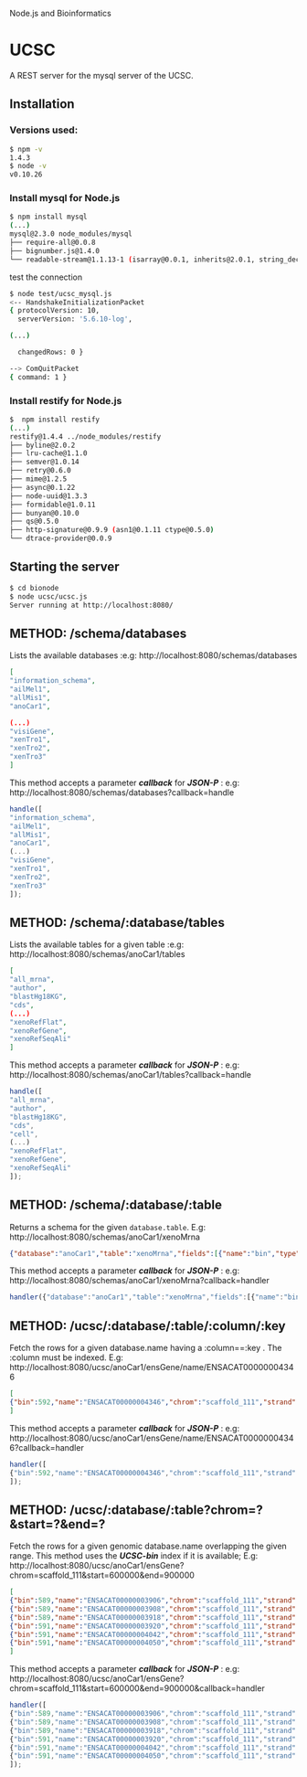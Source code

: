 Node.js and Bioinformatics

# UCSC
A REST server for the mysql server of the UCSC.

## Installation 


### Versions used:
```bash
$ npm -v
1.4.3
$ node -v
v0.10.26
```

### Install mysql for Node.js
```bash
$ npm install mysql
(...)
mysql@2.3.0 node_modules/mysql
├── require-all@0.0.8
├── bignumber.js@1.4.0
└── readable-stream@1.1.13-1 (isarray@0.0.1, inherits@2.0.1, string_decoder@0.10.25-1, core-util-is@1.0.1)
```

test the connection
```bash
$ node test/ucsc_mysql.js
<-- HandshakeInitializationPacket
{ protocolVersion: 10,
  serverVersion: '5.6.10-log',

(...)

  changedRows: 0 }

--> ComQuitPacket
{ command: 1 }

```

### Install restify for Node.js
```bash
$  npm install restify
(...)
restify@1.4.4 ../node_modules/restify 
├── byline@2.0.2
├── lru-cache@1.1.0
├── semver@1.0.14
├── retry@0.6.0
├── mime@1.2.5
├── async@0.1.22
├── node-uuid@1.3.3
├── formidable@1.0.11
├── bunyan@0.10.0
├── qs@0.5.0
├── http-signature@0.9.9 (asn1@0.1.11 ctype@0.5.0)
└── dtrace-provider@0.0.9
```

## Starting the server

```bash
$ cd bionode
$ node ucsc/ucsc.js
Server running at http://localhost:8080/
```

## METHOD: /schema/databases

Lists the available databases :e.g: http://localhost:8080/schemas/databases

```json
[
"information_schema",
"ailMel1",
"allMis1",
"anoCar1",

(...)
"visiGene",
"xenTro1",
"xenTro2",
"xenTro3"
]
```
This method accepts a parameter ***callback*** for ***JSON-P*** : e.g: http://localhost:8080/schemas/databases?callback=handle

```javascript
handle([
"information_schema",
"ailMel1",
"allMis1",
"anoCar1",
(...)
"visiGene",
"xenTro1",
"xenTro2",
"xenTro3"
]);
```

## METHOD: /schema/:database/tables
Lists the available tables for a given table :e.g: http://localhost:8080/schemas/anoCar1/tables

```json
[
"all_mrna",
"author",
"blastHg18KG",
"cds",
(...)
"xenoRefFlat",
"xenoRefGene",
"xenoRefSeqAli"
]
```

This method accepts a parameter ***callback*** for ***JSON-P*** : e.g: http://localhost:8080/schemas/anoCar1/tables?callback=handle

```javascript
handle([
"all_mrna",
"author",
"blastHg18KG",
"cds",
"cell",
(...)
"xenoRefFlat",
"xenoRefGene",
"xenoRefSeqAli"
]);
```

## METHOD: /schema/:database/:table

Returns a schema for the given `database.table`. E.g:  http://localhost:8080/schemas/anoCar1/xenoMrna
```json
{"database":"anoCar1","table":"xenoMrna","fields":[{"name":"bin","type":"smallint(5) unsigned","key":""},{"name":"matches","type":"int(10) unsigned","key":""},{"name":"misMatches","type":"int(10) unsigned","key":""},{"name":"repMatches","type":"int(10) unsigned","key":""},{"name":"nCount","type":"int(10) unsigned","key":""},{"name":"qNumInsert","type":"int(10) unsigned","key":""},{"name":"qBaseInsert","type":"int(10) unsigned","key":""},{"name":"tNumInsert","type":"int(10) unsigned","key":""},{"name":"tBaseInsert","type":"int(10) unsigned","key":""},{"name":"strand","type":"char(2)","key":""},{"name":"qName","type":"varchar(255)","key":"MUL"},{"name":"qSize","type":"int(10) unsigned","key":""},{"name":"qStart","type":"int(10) unsigned","key":""},{"name":"qEnd","type":"int(10) unsigned","key":""},{"name":"tName","type":"varchar(255)","key":"MUL"},{"name":"tSize","type":"int(10) unsigned","key":""},{"name":"tStart","type":"int(10) unsigned","key":""},{"name":"tEnd","type":"int(10) unsigned","key":""},{"name":"blockCount","type":"int(10) unsigned","key":""},{"name":"blockSizes","type":"longblob","key":""},{"name":"qStarts","type":"longblob","key":""},{"name":"tStarts","type":"longblob","key":""}]}
```

This method accepts a parameter ***callback*** for ***JSON-P*** : e.g:  http://localhost:8080/schemas/anoCar1/xenoMrna?callback=handler

```javascript
handler({"database":"anoCar1","table":"xenoMrna","fields":[{"name":"bin","type":"smallint(5) unsigned","key":""},{"name":"matches","type":"int(10) unsigned","key":""},{"name":"misMatches","type":"int(10) unsigned","key":""},{"name":"repMatches","type":"int(10) unsigned","key":""},{"name":"nCount","type":"int(10) unsigned","key":""},{"name":"qNumInsert","type":"int(10) unsigned","key":""},{"name":"qBaseInsert","type":"int(10) unsigned","key":""},{"name":"tNumInsert","type":"int(10) unsigned","key":""},{"name":"tBaseInsert","type":"int(10) unsigned","key":""},{"name":"strand","type":"char(2)","key":""},{"name":"qName","type":"varchar(255)","key":"MUL"},{"name":"qSize","type":"int(10) unsigned","key":""},{"name":"qStart","type":"int(10) unsigned","key":""},{"name":"qEnd","type":"int(10) unsigned","key":""},{"name":"tName","type":"varchar(255)","key":"MUL"},{"name":"tSize","type":"int(10) unsigned","key":""},{"name":"tStart","type":"int(10) unsigned","key":""},{"name":"tEnd","type":"int(10) unsigned","key":""},{"name":"blockCount","type":"int(10) unsigned","key":""},{"name":"blockSizes","type":"longblob","key":""},{"name":"qStarts","type":"longblob","key":""},{"name":"tStarts","type":"longblob","key":""}]});
```

## METHOD: /ucsc/:database/:table/:column/:key
Fetch the rows for a given database.name having a :column==:key . The  :column must be indexed. E.g: http://localhost:8080/ucsc/anoCar1/ensGene/name/ENSACAT00000004346

```json
[
{"bin":592,"name":"ENSACAT00000004346","chrom":"scaffold_111","strand":"-","txStart":991522,"txEnd":996396,"cdsStart":991522,"cdsEnd":996396,"exonCount":3,"exonStarts":"991522,995669,995976,","exonEnds":"991954,995972,996396,","score":0,"name2":"PELO","cdsStartStat":"cmpl","cdsEndStat":"cmpl","exonFrames":"0,0,0,"}
]
```
This method accepts a parameter ***callback*** for ***JSON-P*** : e.g: http://localhost:8080/ucsc/anoCar1/ensGene/name/ENSACAT00000004346?callback=handler

```javascript
handler([
{"bin":592,"name":"ENSACAT00000004346","chrom":"scaffold_111","strand":"-","txStart":991522,"txEnd":996396,"cdsStart":991522,"cdsEnd":996396,"exonCount":3,"exonStarts":"991522,995669,995976,","exonEnds":"991954,995972,996396,","score":0,"name2":"PELO","cdsStartStat":"cmpl","cdsEndStat":"cmpl","exonFrames":"0,0,0,"}
]);
```
## METHOD: /ucsc/:database/:table?chrom=?&start=?&end=?
Fetch the rows for a given genomic database.name overlapping the given range. This method uses the ***UCSC-bin*** index if it is available; E.g: http://localhost:8080/ucsc/anoCar1/ensGene?chrom=scaffold_111&start=600000&end=900000

```json
[
{"bin":589,"name":"ENSACAT00000003906","chrom":"scaffold_111","strand":"-","txStart":594783,"txEnd":614216,"cdsStart":595000,"cdsEnd":614201,"exonCount":9,"exonStarts":"594783,601291,601744,603640,604745,604865,609139,611740,614097,","exonEnds":"595105,601406,601813,603736,604771,604942,609173,611840,614216,","score":0,"name2":"DPM1","cdsStartStat":"cmpl","cdsEndStat":"cmpl","exonFrames":"0,2,2,2,0,1,0,2,0,"},
{"bin":589,"name":"ENSACAT00000003908","chrom":"scaffold_111","strand":"+","txStart":614382,"txEnd":615600,"cdsStart":614382,"cdsEnd":615600,"exonCount":1,"exonStarts":"614382,","exonEnds":"615600,","score":0,"name2":"MOCS3","cdsStartStat":"incmpl","cdsEndStat":"cmpl","exonFrames":"0,"},
{"bin":589,"name":"ENSACAT00000003918","chrom":"scaffold_111","strand":"-","txStart":638920,"txEnd":642127,"cdsStart":638920,"cdsEnd":642127,"exonCount":2,"exonStarts":"638920,641368,","exonEnds":"639691,642127,","score":0,"name2":"KCNG1","cdsStartStat":"cmpl","cdsEndStat":"cmpl","exonFrames":"0,0,"},
{"bin":591,"name":"ENSACAT00000003920","chrom":"scaffold_111","strand":"+","txStart":814576,"txEnd":826972,"cdsStart":814576,"cdsEnd":826972,"exonCount":3,"exonStarts":"814576,825125,826845,","exonEnds":"814594,825247,826972,","score":0,"name2":"ENSACAG00000003945","cdsStartStat":"incmpl","cdsEndStat":"cmpl","exonFrames":"0,0,2,"},
{"bin":591,"name":"ENSACAT00000004042","chrom":"scaffold_111","strand":"-","txStart":849731,"txEnd":881887,"cdsStart":849731,"cdsEnd":881887,"exonCount":24,"exonStarts":"849731,851343,855421,856165,857842,858090,861054,861943,862949,863773,865029,865639,867414,868216,872220,873601,874396,876850,877105,877711,878919,879681,881320,881738,","exonEnds":"849809,851460,855511,856279,857947,858201,861157,862027,863026,863866,865171,865722,867525,868368,872360,873738,874600,876994,877263,877850,878993,879847,881471,881887,","score":0,"name2":"ITGA2","cdsStartStat":"incmpl","cdsEndStat":"incmpl","exonFrames":"0,0,0,0,0,0,2,2,0,0,2,0,0,1,2,0,0,0,1,0,1,0,2,0,"},
{"bin":591,"name":"ENSACAT00000004050","chrom":"scaffold_111","strand":"-","txStart":883724,"txEnd":897808,"cdsStart":883724,"cdsEnd":897808,"exonCount":5,"exonStarts":"883724,885433,889264,889742,897701,","exonEnds":"883858,885548,889356,889852,897808,","score":0,"name2":"ENSACAG00000004086","cdsStartStat":"incmpl","cdsEndStat":"incmpl","exonFrames":"1,0,1,2,0,"}
]
```
This method accepts a parameter ***callback*** for ***JSON-P*** : e.g: http://localhost:8080/ucsc/anoCar1/ensGene?chrom=scaffold_111&start=600000&end=900000&callback=handler

```javascript
handler([
{"bin":589,"name":"ENSACAT00000003906","chrom":"scaffold_111","strand":"-","txStart":594783,"txEnd":614216,"cdsStart":595000,"cdsEnd":614201,"exonCount":9,"exonStarts":"594783,601291,601744,603640,604745,604865,609139,611740,614097,","exonEnds":"595105,601406,601813,603736,604771,604942,609173,611840,614216,","score":0,"name2":"DPM1","cdsStartStat":"cmpl","cdsEndStat":"cmpl","exonFrames":"0,2,2,2,0,1,0,2,0,"},
{"bin":589,"name":"ENSACAT00000003908","chrom":"scaffold_111","strand":"+","txStart":614382,"txEnd":615600,"cdsStart":614382,"cdsEnd":615600,"exonCount":1,"exonStarts":"614382,","exonEnds":"615600,","score":0,"name2":"MOCS3","cdsStartStat":"incmpl","cdsEndStat":"cmpl","exonFrames":"0,"},
{"bin":589,"name":"ENSACAT00000003918","chrom":"scaffold_111","strand":"-","txStart":638920,"txEnd":642127,"cdsStart":638920,"cdsEnd":642127,"exonCount":2,"exonStarts":"638920,641368,","exonEnds":"639691,642127,","score":0,"name2":"KCNG1","cdsStartStat":"cmpl","cdsEndStat":"cmpl","exonFrames":"0,0,"},
{"bin":591,"name":"ENSACAT00000003920","chrom":"scaffold_111","strand":"+","txStart":814576,"txEnd":826972,"cdsStart":814576,"cdsEnd":826972,"exonCount":3,"exonStarts":"814576,825125,826845,","exonEnds":"814594,825247,826972,","score":0,"name2":"ENSACAG00000003945","cdsStartStat":"incmpl","cdsEndStat":"cmpl","exonFrames":"0,0,2,"},
{"bin":591,"name":"ENSACAT00000004042","chrom":"scaffold_111","strand":"-","txStart":849731,"txEnd":881887,"cdsStart":849731,"cdsEnd":881887,"exonCount":24,"exonStarts":"849731,851343,855421,856165,857842,858090,861054,861943,862949,863773,865029,865639,867414,868216,872220,873601,874396,876850,877105,877711,878919,879681,881320,881738,","exonEnds":"849809,851460,855511,856279,857947,858201,861157,862027,863026,863866,865171,865722,867525,868368,872360,873738,874600,876994,877263,877850,878993,879847,881471,881887,","score":0,"name2":"ITGA2","cdsStartStat":"incmpl","cdsEndStat":"incmpl","exonFrames":"0,0,0,0,0,0,2,2,0,0,2,0,0,1,2,0,0,0,1,0,1,0,2,0,"},
{"bin":591,"name":"ENSACAT00000004050","chrom":"scaffold_111","strand":"-","txStart":883724,"txEnd":897808,"cdsStart":883724,"cdsEnd":897808,"exonCount":5,"exonStarts":"883724,885433,889264,889742,897701,","exonEnds":"883858,885548,889356,889852,897808,","score":0,"name2":"ENSACAG00000004086","cdsStartStat":"incmpl","cdsEndStat":"incmpl","exonFrames":"1,0,1,2,0,"}
]);
```










